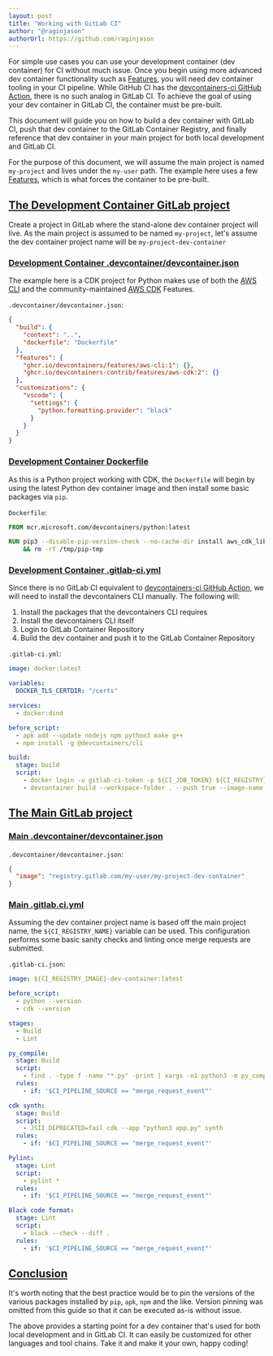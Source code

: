 ```yaml
---
layout: post
title: "Working with GitLab CI"
author: "@raginjason"
authorUrl: https://github.com/raginjason
---
```


For simple use cases you can use your development container (dev container) for CI without much issue. Once you begin using more advanced dev container functionality such as [Features](/features), you will need dev container tooling in your CI pipeline. While GitHub CI has the [devcontainers-ci GitHub Action](https://github.com/marketplace/actions/devcontainers-ci), there is no such analog in GitLab CI. To achieve the goal of using your dev container in GitLab CI, the container must be pre-built.

This document will guide you on how to build a dev container with GitLab CI, push that dev container to the GitLab Container Registry, and finally reference that dev container in your main project for both local development and GitLab CI.

For the purpose of this document, we will assume the main project is named `my-project` and lives under the `my-user` path. The example here uses a few [Features](/features), which is what forces the container to be pre-built.

## <a href="#dev-container-project" name="dev-container-project" class="anchor">The Development Container GitLab project</a>

Create a project in GitLab where the stand-alone dev container project will live. As the main project is assumed to be named `my-project`, let's assume the dev container project name will be `my-project-dev-container`

### <a href="#dev-container-json" name="dev-container-json" class="anchor">Development Container .devcontainer/devcontainer.json</a>

The example here is a CDK project for Python makes use of both the [AWS CLI](https://github.com/devcontainers/features/tree/main/src/aws-cli) and the community-maintained [AWS CDK](http://github.com/devcontainers-contrib/features/tree/main/src/aws-cdk) Features.

`.devcontainer/devcontainer.json`:

```json
{
  "build": {
    "context": "..",
    "dockerfile": "Dockerfile"
  },
  "features": {
    "ghcr.io/devcontainers/features/aws-cli:1": {},
    "ghcr.io/devcontainers-contrib/features/aws-cdk:2": {}
  },
  "customizations": {
    "vscode": {
      "settings": {
        "python.formatting.provider": "black"
      }
    }
  }
}
```

### <a href="#dev-container-dockerfile" name="dev-container-dockerfile" class="anchor">Development Container Dockerfile</a>

As this is a Python project working with CDK, the `Dockerfile` will begin by using the latest Python dev container image and then install some basic packages via `pip`.

`Dockerfile`:

```Dockerfile
FROM mcr.microsoft.com/devcontainers/python:latest

RUN pip3 --disable-pip-version-check --no-cache-dir install aws_cdk_lib constructs jsii pylint \
    && rm -rf /tmp/pip-tmp
```

### <a href="#dev-container-gitlab-ci" name="dev-container-gitlab-ci" class="anchor">Development Container .gitlab-ci.yml</a>

Since there is no GitLab CI equivalent to [devcontainers-ci GitHub Action](https://github.com/marketplace/actions/devcontainers-ci), we will need to install the devcontainers CLI manually. The following will:

1. Install the packages that the devcontainers CLI requires
2. Install the devcontainers CLI itself
3. Login to GitLab Container Repository
4. Build the dev container and push it to the GitLab Container Repository

`.gitlab-ci.yml`:

```yaml
image: docker:latest

variables:
  DOCKER_TLS_CERTDIR: "/certs"

services:
  - docker:dind

before_script:
  - apk add --update nodejs npm python3 make g++
  - npm install -g @devcontainers/cli

build:
  stage: build
  script:
    - docker login -u gitlab-ci-token -p ${CI_JOB_TOKEN} ${CI_REGISTRY}
    - devcontainer build --workspace-folder . --push true --image-name ${CI_REGISTRY_IMAGE}:latest
```

## <a href="#main-project" name="main-project" class="anchor">The Main GitLab project</a>

### <a href="#main-project-devcontainer-json" name="main-project-devcontainer-json" class="anchor">Main .devcontainer/devcontainer.json</a>

`.devcontainer/devcontainer.json`:

```json
{
  "image": "registry.gitlab.com/my-user/my-project-dev-container"
}
```

### <a href="#main-project-gitlab-ci-json" name="main-project-gitlab-ci-json" class="anchor">Main .gitlab.ci.yml</a>

Assuming the dev container project name is based off the main project name, the `${CI_REGISTRY_NAME}` variable can be used. This configuration performs some basic sanity checks and linting once merge requests are submitted.

`.gitlab-ci.json`:

```yaml
image: ${CI_REGISTRY_IMAGE}-dev-container:latest

before_script:
  - python --version
  - cdk --version

stages:
  - Build
  - Lint

py_compile:
  stage: Build
  script:
    - find . -type f -name "*.py" -print | xargs -n1 python3 -m py_compile
  rules:
    - if: '$CI_PIPELINE_SOURCE == "merge_request_event"'

cdk synth:
  stage: Build
  script:
    - JSII_DEPRECATED=fail cdk --app "python3 app.py" synth
  rules:
    - if: '$CI_PIPELINE_SOURCE == "merge_request_event"'

Pylint:
  stage: Lint
  script:
    - pylint *
  rules:
    - if: '$CI_PIPELINE_SOURCE == "merge_request_event"'

Black code format:
  stage: Lint
  script:
    - black --check --diff .
  rules:
    - if: '$CI_PIPELINE_SOURCE == "merge_request_event"'
```

## <a href="#conclusion" name="conclusion" class="anchor">Conclusion</a>

It's worth noting that the best practice would be to pin the versions of the various packages installed by `pip`, `apk`, `npm` and the like. Version pinning was omitted from this guide so that it can be executed as-is without issue.

The above provides a starting point for a dev container that's used for both local development and in GitLab CI. It can easily be customized for other languages and tool chains. Take it and make it your own, happy coding!
